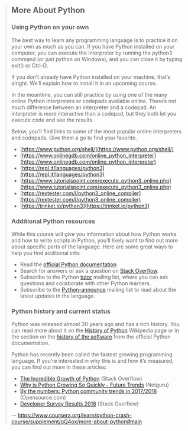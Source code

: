 > ## More About Python
> 
> ### Using Python on your own
> 
> The best way to learn any programming language is to practice it on your own as much as you can. If you have Python installed on your computer, you can execute the interpreter by running the python3 command (or just python on Windows), and you can close it by typing exit() or Ctrl-D.
> 
> If you don’t already have Python installed on your machine, that’s alright. We’ll explain how to install it in an upcoming course.
> 
> In the meantime, you can still practice by using one of the many online Python interpreters or codepads available online. There’s not much difference between an interpreter and a codepad. An interpreter is more interactive than a codepad, but they both let you execute code and see the results.
> 
> Below, you’ll find links to some of the most popular online interpreters and codepads. Give them a go to find your favorite.
> 
> *   [https://www.python.org/shell/](https://www.python.org/shell/)
> *   [https://www.onlinegdb.com/online_python_interpreter](https://www.onlinegdb.com/online_python_interpreter)
> *   [https://repl.it/languages/python3](https://repl.it/languages/python3)
> *   [https://www.tutorialspoint.com/execute_python3_online.php](https://www.tutorialspoint.com/execute_python3_online.php)
> *   [https://rextester.com/l/python3_online_compiler](https://rextester.com/l/python3_online_compiler)
> *   [https://trinket.io/python3](https://trinket.io/python3)
> 
> ### Additional Python resources
> 
> While this course will give you information about how Python works and how to write scripts in Python, you’ll likely want to find out more about specific parts of the language. Here are some great ways to help you find additional info: 
> 
> *   Read the [official Python documentation](https://docs.python.org/3/).
> *   Search for answers or ask a question on [Stack Overflow](https://stackoverflow.com/). 
> *   Subscribe to the Python [tutor](https://mail.python.org/mailman/listinfo/tutor) mailing list, where you can ask questions and collaborate with other Python learners.
> *   Subscribe to the [Python-announce](https://mail.python.org/mailman/listinfo/python-announce-list) mailing list to read about the latest updates in the language.
> 
> ### Python history and current status
> 
> Python was released almost 30 years ago and has a rich history. You can read more about it on the [History of Python](https://en.wikipedia.org/wiki/History_of_Python) Wikipedia page or in the section on the [history of the software](https://docs.python.org/3.0/license.html) from the official Python documentation.
> 
> Python has recently been called the fastest growing programming language. If you're interested in why this is and how it’s measured, you can find out more in these articles:
> 
> *   [The Incredible Growth of Python](https://stackoverflow.blog/2017/09/06/incredible-growth-python/) (Stack Overflow)
> *   [Why is Python Growing So Quickly - Future Trends](https://www.netguru.com/blog/why-python-is-growing-so-quickly-future-trends) (Netguru)
> *   [By the numbers: Python community trends in 2017/2018](https://opensource.com/article/18/5/numbers-python-community-trends) (Opensource.com)
> *   [Developer Survey Results 2018](https://insights.stackoverflow.com/survey/2018#technology) (Stack Overflow)
>
> -- https://www.coursera.org/learn/python-crash-course/supplement/qQ4ox/more-about-python#main
